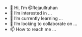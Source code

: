 - 👋 Hi, I’m @Rejaullruhan
- 👀 I’m interested in ...
- 🌱 I’m currently learning ...
- 💞️ I’m looking to collaborate on ...
- 📫 How to reach me ...

<!---
Rejaullruhan/Rejaullruhan is a ✨ special ✨ repository because its `README.md` (this file) appears on your GitHub profile.
You can click the Preview link to take a look at your changes.
--->
